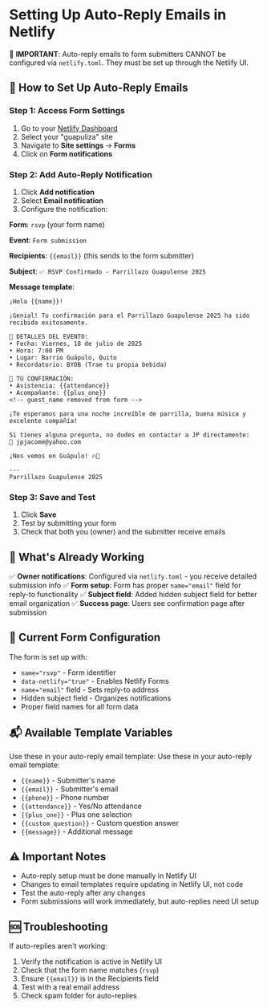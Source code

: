 # Setting Up Auto-Reply Emails in Netlify

🚨 **IMPORTANT**: Auto-reply emails to form submitters CANNOT be configured via `netlify.toml`. They must be set up through the Netlify UI.

## 📧 How to Set Up Auto-Reply Emails

### Step 1: Access Form Settings
1. Go to your [Netlify Dashboard](https://app.netlify.com)
2. Select your "guapuliza" site
3. Navigate to **Site settings** → **Forms**
4. Click on **Form notifications**

### Step 2: Add Auto-Reply Notification
1. Click **Add notification**
2. Select **Email notification**
3. Configure the notification:

**Form**: `rsvp` (your form name)

**Event**: `Form submission`

**Recipients**: `{{email}}` (this sends to the form submitter)

**Subject**: `✅ RSVP Confirmado - Parrillazo Guapulense 2025`

**Message template**:
```
¡Hola {{name}}!

¡Genial! Tu confirmación para el Parrillazo Guapulense 2025 ha sido recibida exitosamente.

📅 DETALLES DEL EVENTO:
• Fecha: Viernes, 18 de julio de 2025
• Hora: 7:00 PM
• Lugar: Barrio Guápulo, Quito
• Recordatorio: BYOB (Trae tu propia bebida)

🤖 TU CONFIRMACIÓN:
• Asistencia: {{attendance}}
• Acompañante: {{plus_one}}
<!-- guest_name removed from form -->

¡Te esperamos para una noche increíble de parrilla, buena música y excelente compañía!

Si tienes alguna pregunta, no dudes en contactar a JP directamente:
📧 jpjacome@yahoo.com

¡Nos vemos en Guápulo! 🔥🤖

---
Parrillazo Guapulense 2025
```

### Step 3: Save and Test
1. Click **Save**
2. Test by submitting your form
3. Check that both you (owner) and the submitter receive emails

## 🎯 What's Already Working

✅ **Owner notifications**: Configured via `netlify.toml` - you receive detailed submission info
✅ **Form setup**: Form has proper `name="email"` field for reply-to functionality
✅ **Subject field**: Added hidden subject field for better email organization
✅ **Success page**: Users see confirmation page after submission

## 🔧 Current Form Configuration

The form is set up with:
- `name="rsvp"` - Form identifier
- `data-netlify="true"` - Enables Netlify Forms
- `name="email"` field - Sets reply-to address
- Hidden subject field - Organizes notifications
- Proper field names for all form data

## 📬 Available Template Variables

Use these in your auto-reply email template:
Use these in your auto-reply email template:
 - `{{name}}` - Submitter's name
 - `{{email}}` - Submitter's email
 - `{{phone}}` - Phone number
 - `{{attendance}}` - Yes/No attendance
 - `{{plus_one}}` - Plus one selection
 - `{{custom_question}}` - Custom question answer
 - `{{message}}` - Additional message
## ⚠️ Important Notes

- Auto-reply setup must be done manually in Netlify UI
- Changes to email templates require updating in Netlify UI, not code
- Test the auto-reply after any changes
- Form submissions will work immediately, but auto-replies need UI setup

## 🆘 Troubleshooting

If auto-replies aren't working:
1. Verify the notification is active in Netlify UI
2. Check that the form name matches (`rsvp`)
3. Ensure `{{email}}` is in the Recipients field
4. Test with a real email address
5. Check spam folder for auto-replies
